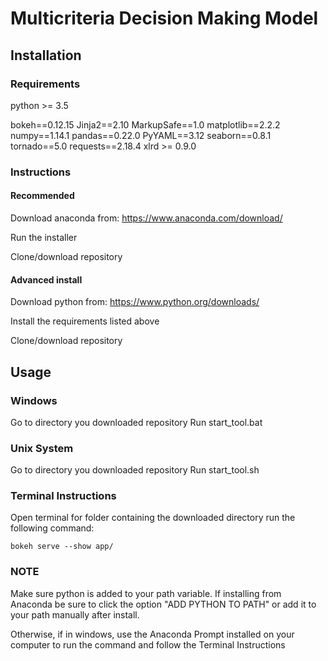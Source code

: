 # Multicriteria Decision Making Model

## Installation

### Requirements
   
python >= 3.5

bokeh==0.12.15
Jinja2==2.10
MarkupSafe==1.0
matplotlib==2.2.2
numpy==1.14.1
pandas==0.22.0
PyYAML==3.12
seaborn==0.8.1
tornado==5.0
requests==2.18.4
xlrd >= 0.9.0


### Instructions

#### Recommended

Download anaconda from: https://www.anaconda.com/download/

Run the installer

Clone/download repository

#### Advanced install

Download python from: https://www.python.org/downloads/

Install the requirements listed above

Clone/download repository

## Usage

### Windows

Go to directory you downloaded repository
Run start_tool.bat

### Unix System
Go to directory you downloaded repository
Run start_tool.sh


### Terminal Instructions

Open terminal for folder containing the downloaded directory
run the following command:
```
bokeh serve --show app/
```

### NOTE

Make sure python is added to your path variable. If installing from Anaconda be sure to click the option "ADD PYTHON TO PATH" or add it to your path manually after install.

Otherwise, if in windows, use the Anaconda Prompt installed on your computer to run the command and follow the Terminal Instructions
